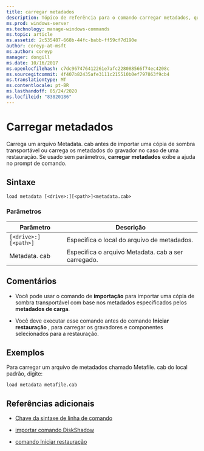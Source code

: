 ```yaml
---
title: carregar metadados
description: Tópico de referência para o comando carregar metadados, que carrega um arquivo Metadata. cab antes de importar uma cópia de sombra transportável ou carrega os metadados do gravador no caso de uma restauração.
ms.prod: windows-server
ms.technology: manage-windows-commands
ms.topic: article
ms.assetid: 2c535487-668b-44fc-babb-ff59cf7d190e
author: coreyp-at-msft
ms.author: coreyp
manager: dongill
ms.date: 10/16/2017
ms.openlocfilehash: c7dc967476412261e7afc228088566f74ec4208c
ms.sourcegitcommit: 4f407b82435afe3111c215510b0ef797863f9cb4
ms.translationtype: MT
ms.contentlocale: pt-BR
ms.lasthandoff: 05/24/2020
ms.locfileid: "83820186"
---
```

# <a name="load-metadata"></a>Carregar metadados

Carrega um arquivo Metadata. cab antes de importar uma cópia de sombra transportável ou carrega os metadados do gravador no caso de uma restauração. Se usado sem parâmetros, **carregar metadados** exibe a ajuda no prompt de comando.

## <a name="syntax"></a>Sintaxe

```
load metadata [<drive>:][<path>]<metadata.cab>
```

### <a name="parameters"></a>Parâmetros

| Parâmetro | Descrição |
| --------- | ----------- |
| `[<drive>:][<path>]` | Especifica o local do arquivo de metadados. |
| Metadata. cab | Especifica o arquivo Metadata. cab a ser carregado. |

## <a name="remarks"></a>Comentários

- Você pode usar o comando de **importação** para importar uma cópia de sombra transportável com base nos metadados especificados pelos **metadados de carga**.

- Você deve executar esse comando antes do comando **Iniciar restauração** , para carregar os gravadores e componentes selecionados para a restauração.

## <a name="examples"></a>Exemplos

Para carregar um arquivo de metadados chamado Metafile. cab do local padrão, digite:

```
load metadata metafile.cab
```

## <a name="additional-references"></a>Referências adicionais

- [Chave da sintaxe de linha de comando](command-line-syntax-key.md)

- [importar comando DiskShadow](import.md)

- [comando Iniciar restauração](begin-restore.md)
